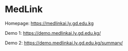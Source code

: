 # MedLink

Homepage: https://medlinkai.ly.gd.edu.kg

Demo 1: https://demo.medlinkai.ly.gd.edu.kg/

Demo 2: https://demo.medlinkai.ly.gd.edu.kg/summary/
